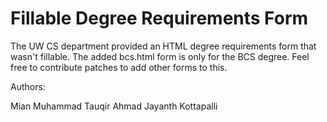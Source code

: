 # Fillable Degree Requirements Form

The UW CS department provided an HTML degree requirements form that wasn't fillable.
The added bcs.html form is only for the BCS degree. Feel free to contribute
patches to add other forms to this.


Authors:

Mian Muhammad Tauqir Ahmad
Jayanth Kottapalli